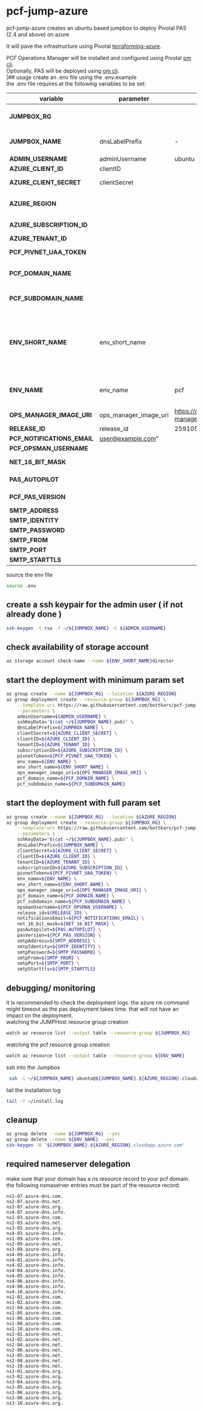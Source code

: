 # pcf-jump-azure

pcf-jump-azure creates an ubuntu based jumpbox to deploy Pivotal PAS (2.4 and above) on azure  

It will pave the infrastructure using Pivotal [terraforming-azure](https://github.com/pivotal-cf/terraforming-azure).  

PCF Operations Manager will be installed and configured using Pivotal [om cli](https://github.com/pivotal-cf/om).  
Optionally, PAS will be deployed using [om cli](https://github.com/pivotal-cf/om).  
|## usage 
create an .env file using the .env.example  
the .env file requires at the following variables to be set:  

| variable|parameter|default value|mandatory|description|
|---|---|---|---|---|
|**JUMPBOX_RG**|||yes|the name of the ressource group for the JumpBox  
**JUMPBOX_NAME**|dnsLabelPrefix|-|yes|the JumpBox hostname , must be unique for the region ! 
**ADMIN_USERNAME**|adminUsername|ubuntu|no|the jimpbox os username 
**AZURE_CLIENT_ID**|clientID||true|*Azure Service Principal*  
**AZURE_CLIENT_SECRET**|clientSecret|||*Service Principal client secret*  
**AZURE_REGION**||||used from az resource group command, no default 
**AZURE_SUBSCRIPTION_ID**||||Your Azure Subscription ID,  
**AZURE_TENANT_ID**||||Your AZURE tenant 
**PCF_PIVNET_UAA_TOKEN**|||yes|Your Token from Pivotal Network 
**PCF_DOMAIN_NAME**|||yes|the domain your pcf subdomain will be hosted in 
**PCF_SUBDOMAIN_NAME**|||yes|the subdomain name that will be created in your resource group
**ENV_SHORT_NAME**|env_short_name||yes|*yourshortname* will be used as prefix for storage accounts and other azure resources. make sure you check storage account availability, see further down below  
**ENV_NAME**|env_name|pcf||*pcf* this name will be prefix for azure resources and you opsman hostname  
**OPS_MANAGER_IMAGE_URI**|ops_manager_image_uri|https://opsmanagerwesteurope.blob.core.windows.net/images/ops-manager-2.4-build.131.vhd|no| a 2.4 opsman image url
**RELEASE_ID**|release_id|259105|no|**  
**PCF_NOTIFICATIONS_EMAIL**|user@example.com"||*"*  
**PCF_OPSMAN_USERNAME**||||*opsman*  
**NET_16_BIT_MASK**||||*10.10* 16 bit network mask, defaul 10.10  
**PAS_AUTOPILOT**||||*FALSE* Autoinstall PAS when set to true  
**PCF_PAS_VERSION**||||*2.4.1* the version of PAS, must be 2.4.0 or greater  
**SMTP_ADDRESS**||||*"mysmtp.example.com"  
**SMTP_IDENTITY**||||*"mysmtpuser"  
**SMTP_PASSWORD**||||*"mysmtppass"  
**SMTP_FROM**||||*"from@example"  
**SMTP_PORT**||||*"587"  
**SMTP_STARTTLS**||||*"true"  

source the env file  
```bash
source .env
```

## create a ssh keypair for the admin user ( if not already done )

```bash
ssh-keygen -t rsa -f ~/${JUMPBOX_NAME} -C ${ADMIN_USERNAME}
```

## check availability of storage account  

```bash
az storage account check-name --name ${ENV_SHORT_NAME}director
```

## start the deployment with minimum param set

```bash
az group create --name ${JUMPBOX_RG} --location ${AZURE_REGION}
az group deployment create --resource-group ${JUMPBOX_RG} \
    --template-uri https://raw.githubusercontent.com/bottkars/pcf-jump-azure/master/azuredeploy.json \
    --parameters \
    adminUsername=${ADMIN_USERNAME} \
    sshKeyData="$(cat ~/${JUMPBOX_NAME}.pub)" \
    dnsLabelPrefix=${JUMPBOX_NAME} \
    clientSecret=${AZURE_CLIENT_SECRET} \
    clientID=${AZURE_CLIENT_ID} \
    tenantID=${AZURE_TENANT_ID} \
    subscriptionID=${AZURE_SUBSCRIPTION_ID} \
    pivnetToken=${PCF_PIVNET_UAA_TOKEN} \
    env_name=${ENV_NAME} \
    env_short_name=${ENV_SHORT_NAME} \
    ops_manager_image_uri=${OPS_MANAGER_IMAGE_URI} \
    pcf_domain_name=${PCF_DOMAIN_NAME} \
    pcf_subdomain_name=${PCF_SUBDOMAIN_NAME}
```

## start the deployment with full param set

```bash
az group create --name ${JUMPBOX_RG} --location ${AZURE_REGION}
az group deployment create --resource-group ${JUMPBOX_RG} \
    --template-uri https://raw.githubusercontent.com/bottkars/pcf-jump-azure/master/azuredeploy.json \
    --parameters \
    sshKeyData="$(cat ~/${JUMPBOX_NAME}.pub)" \
    dnsLabelPrefix=${JUMPBOX_NAME} \
    clientSecret=${AZURE_CLIENT_SECRET} \
    clientID=${AZURE_CLIENT_ID} \
    tenantID=${AZURE_TENANT_ID} \
    subscriptionID=${AZURE_SUBSCRIPTION_ID} \
    pivnetToken=${PCF_PIVNET_UAA_TOKEN} \
    env_name=${ENV_NAME} \
    env_short_name=${ENV_SHORT_NAME} \
    ops_manager_image_uri=${OPS_MANAGER_IMAGE_URI} \
    pcf_domain_name=${PCF_DOMAIN_NAME} \
    pcf_subdomain_name=${PCF_SUBDOMAIN_NAME} \
    opsmanUsername=${PCF_OPSMAN_USERNAME} \
    release_id=${RELEASE_ID} \
    notificationsEmail=${PCF_NOTIFICATIONS_EMAIL} \
    net_16_bit_mask=${NET_16_BIT_MASK} \
    pasAutopilot=${PAS_AUTOPILOT} \
    pasVersion=${PCF_PAS_VERSION} \
    smtpAddress=${SMTP_ADDRESS} \
    smtpIdentity=${SMTP_IDENTITY} \
    smtpPassword=${SMTP_PASSWORD} \
    smtpFrom=${SMTP_FROM} \
    smtpPort=${SMTP_PORT} \
    smtpStarttls=${SMTP_STARTTLS}
```

## debugging/ monitoring

it is recommended to check the deployment logs. the azure rm command might timeout as the pas deployment takes time. that will not have an impact on the deployment.  
watching the JUMPHost resource group creation  

```bash
watch az resource list --output table --resource-group ${JUMPBOX_RG}
```

watching the pcf resource group creation  

```bash
watch az resource list --output table --resource-group ${ENV_NAME}
```

ssh into the Jumpbox  

```bash
 ssh -i ~/${JUMPBOX_NAME} ubuntu@${JUMPBOX_NAME}.${AZURE_REGION}.cloudapp.azure.com
```

tail the installation log  

```bash
tail -f ~/install.log
```

## cleanup

```bash
az group delete --name ${JUMPBOX_RG} --yes
az group delete --name ${ENV_NAME} --yes
ssh-keygen -R "${JUMPBOX_NAME}.${AZURE_REGION}.cloudapp.azure.com"
```

## required nameserver delegation

make sure that your domain has a ns resource record to your pcf domain.  
the  following nsmaserver entries must be part of the resource record:   

```
ns1-07.azure-dns.com.
ns2-07.azure-dns.net.
ns3-07.azure-dns.org.
ns4-07.azure-dns.info.
ns1-03.azure-dns.com.
ns2-03.azure-dns.net.
ns3-03.azure-dns.org.
ns4-03.azure-dns.info.
ns1-09.azure-dns.com.
ns2-09.azure-dns.net.
ns3-09.azure-dns.org.
ns4-09.azure-dns.info.
ns4-01.azure-dns.info.
ns4-02.azure-dns.info.
ns4-04.azure-dns.info.
ns4-05.azure-dns.info.
ns4-06.azure-dns.info.
ns4-08.azure-dns.info.
ns4-10.azure-dns.info.
ns1-01.azure-dns.com.
ns1-02.azure-dns.com.
ns1-04.azure-dns.com.
ns1-05.azure-dns.com.
ns1-06.azure-dns.com.
ns1-08.azure-dns.com.
ns1-10.azure-dns.com.
ns2-01.azure-dns.net.
ns2-02.azure-dns.net.
ns2-04.azure-dns.net.
ns2-06.azure-dns.net.
ns2-05.azure-dns.net.
ns2-08.azure-dns.net.
ns2-10.azure-dns.net.
ns3-01.azure-dns.org.
ns3-02.azure-dns.org.
ns3-04.azure-dns.org.
ns3-05.azure-dns.org.
ns3-06.azure-dns.org.
ns3-08.azure-dns.org.
ns3-10.azure-dns.org.
```
